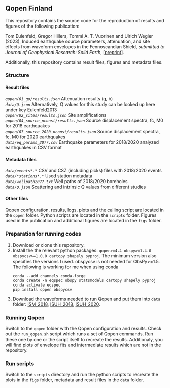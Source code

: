 ## Qopen Finland

This repository contains the source code for the reproduction of results and figures of the following publication:

Tom Eulenfeld, Gregor Hillers, Tommi A. T. Vuorinen and Ulrich Wegler (2023),
Induced earthquake source parameters, attenuation, and site effects from waveform envelopes in the Fennoscandian Shield,
*submitted to Journal of Geophysical Research: Solid Earth*,
[[preprint](https://arxiv.org/pdf/2207.05545)].

Additionally, this repository contains result files, figures and metadata files.

### Structure

#### Result files

*`qopen/01_go/results.json`* Attenuation results (g, b)\
*`data/Q.json`* Alternatively, Q values for this study can be looked up here under key Eulenfeld2013\
*`qopen/02_sites/results.json`* Site amplifications\
*`qopen/04_source_nconst/results.json`* Source displacement spectra, fc, M0 for 2018 earthquakes\
*`qopen/07_source_2020_nconst/results.json`* Source displacement spectra, fc, M0 for 2020 earthquakes\
*`data/eq_params_20??.csv`* Earthquake parameters for 2018/2020 analyzed earthquakes in CSV format

#### Metadata files

*`data/events*.*`* CSV and CSZ (including picks) files with 2018/2020 events\
*`data/*stations*.*`* Used station metadata\
*`data/wellpath20??.txt`* Well paths of 2018/2020 boreholes\
*`data/Q.json`* Scattering and intrinsic Q values from different studies


#### Other files

Qopen configuration, results, logs, plots and the calling script are located in the `qopen` folder.
Python scripts are located in the `scripts` folder.
Figures used in the publication and additional figures are located in the `figs` folder.


### Preparation for running codes

1. Download or clone this repository.
2. Install the the relevant python packages: `qopen>=4.4 obspy>=1.4.0 obspycsv>=1.0.0 cartopy shapely pyproj`. The minimum version also specifies the versions I used.
   obspycsv is not needed for ObsPy>=1.5.
   The following is working for me when using conda
   ```
   conda --add channels conda-forge
   conda create -n eqspec obspy statsmodels cartopy shapely pyproj
   conda activate eqspec
   pip install qopen obspycsv
   ```
3. Download the waveforms needed to run Qopen and put them into `data` folder:
   [ISM_2018](https://doi.org/10.23729/6d15a5ea-7671-4bab-88a1-71f4ed962276),
   [ISUH_2018](https://doi.org/10.23729/39cfac4f-4d0d-4fb4-83dc-6f67e8ba8dce),
   [ISUH_2020](https://doi.org/10.23729/cdfd937c-37d5-46b0-9c16-f6e0c10bc81f).


### Running Qopen

Switch to the `qopen` folder with the Qopen configuration and results. Check out the `run_qopen.sh` script which runs a set of Qopen commands.
Run these one by one or the script itself to recreate the results. Additionaly, you will find plots of envelope fits and intermediate results which are not in the repository.


### Run scripts

Switch to the `scripts` directory and run the python scripts to recreate the plots in the `figs` folder, metadata and result files in the `data` folder.
